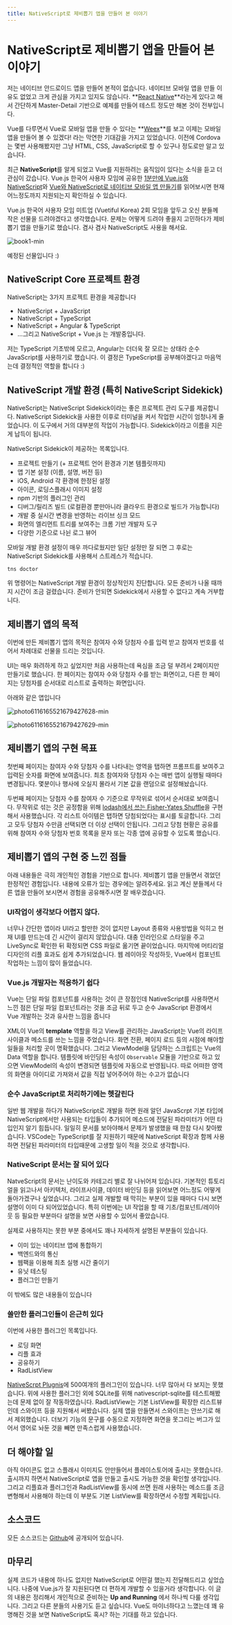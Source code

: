 ```yaml
---
title: NativeScript로 제비뽑기 앱을 만들어 본 이야기
---
```


# NativeScript로 제비뽑기 앱을 만들어 본 이야기

저는 네이티브 안드로이드 앱을 만들어 본적이 없습니다. 네이티브 모바일 앱을 만들 이유도 없었고 크게 관심을 가지고 있지도 않습니다. **[React Native](https://facebook.github.io/react-native/)**라는게 있다고 해서 간단하게 Master-Detail 기반으로 예제를 만들어 테스트 정도만 해본 것이 전부입니다.

Vue를 다루면서 Vue로 모바일 앱을 만들 수 있다는 **[Weex](https://weex.incubator.apache.org/)**를 보고 이제는 모바일 앱을 만들어 볼 수 있겠다! 라는 막연한 기대감을 가지고 있었습니다. 이전에 Cordova는 몇번 사용해봤지만 그냥 HTML, CSS, JavaScript로 할 수 있구나 정도로만 알고 있습니다.


최근 **NativeScript**를 알게 되었고 Vue를 지원하려는 움직임이 있다는 소식을 듣고 더 관심이 갔습니다. Vue.js 한국어 사용자 모임에 공유한 [1분만에 Vue.js와 NativeScript](https://vuejs-kr.github.io/vue/nativescript/2017/08/11/introduce-vue-nativescript-02/)와 [Vue와 NativeScript로 네이티브 모바일 앱 만들기](https://vuejs-kr.github.io/vue/nativescript/2017/08/11/introduce-vue-nativescript-01/)를 읽어보시면 현재 어느정도까지 지원되는지 확인하실 수 있습니다.

Vue.js 한국어 사용자 모임 미트업 (Vuetiful Korea) 2회 모임을 앞두고 오신 분들께 작은 선물을 드려야겠다고 생각했습니다. 문제는 어떻게 드려야 좋을지 고민하다가 제비뽑기 앱을 만들기로 했습니다. 겸사 겸사 NativeScript도 사용을 해서요.

![book1-min](images/project-draw-lots/book1-min.png)

예정된 선물입니다 :)

## NativeScript Core 프로젝트 환경

NativeScript는 3가지 프로젝트 환경을 제공합니다

- NativeScript + JavaScript
- NativeScript + TypeScript
- NativeScript + Angular & TypeScript
- ...그리고 NativeScript + Vue.js 는 개발중입니다.

저는 TypeScript 기초밖에 모르고,  Angular는 더더욱 잘 모르는 상태라 순수 JavaScript를 사용하기로 했습니다. 이 결정은 TypeScript를 공부해야겠다고 마음먹는데 결정적인 역할을 합니다 :)

## NativeScript 개발 환경 (특히 NativeScript Sidekick)

NativeScript는 NativeScript Sidekick이라는 좋은 프로젝트 관리 도구를 제공합니다. NativeScript Sidekick을 사용한 이후로 터미널을 켜서 작업한 시간이 엄청나게 줄었습니다. 이 도구에서 거의 대부분의 작업이 가능합니다. Sidekick이라고 이름을 지은게 납득이 됩니다.

NativeScript Sidekick이 제공하는 목록입니다. 

- 프로젝트 만들기 (+ 프로젝트 언어 환경과 기본 템플릿까지)
- 앱 기본 설정 (이름, 설명, 버전 등)
- iOS, Android 각 환경에 한정된 설정
- 아이콘, 로딩스플래시 이미지 설정
- npm 기반의 플러그인 관리
- 디버그/릴리즈 빌드 (로컬환경 뿐만아니라 클라우드 환경으로 빌드가 가능합니다)
- 개발 중 실시간 변경을 반영하는 라이브 싱크 모드
- 화면의 엘리먼트 트리를 보여주는 크롬 기반 개발자 도구
- 다양한 기준으로 나뉜 로그 뷰어

모바일 개발 환경 설정이 매우 까다로웠지만 일단 설정만 잘 되면 그 후로는 NativeScript Sidekick를 사용해서 스트레스가 적습니다. 

```
tns doctor
```

위 명령어는 NativeScript 개발 환경이 정상적인지 진단합니다. 모든 준비가 나올 때까지 시간이 조금 걸렸습니다. 준비가 안되면 Sidekick에서 사용할 수 없다고 계속 거부합니다.

## 제비뽑기 앱의 목적

이번에 만든 제비뽑기 앱의 목적은 참여자 수와 당첨자 수를 입력 받고 참여자 번호를 섞어서 차례대로 선물을 드리는 것입니다.

UI는 매우 화려하게 하고 싶었지만 처음 사용하는데 욕심을 조금 덜 부려서 2페이지만 만들기로 했습니다. 한 페이지는 참여자 수와 당첨자 수를 받는 화면이고, 다른 한 페이지는 당첨자를 순서대로 리스트로 출력하는 화면입니다.

아래와 같은 앱입니다

![photo6116165521679427628-min](images/project-draw-lots/photo6116165521679427628-min.jpg?raw=true)

![photo6116165521679427629-min](images/project-draw-lots/photo6116165521679427629-min.jpg?raw=true)

## 제비뽑기 앱의 구현 목표

첫번째 페이지는 참여자 수와 당첨자 수를 나타내는 영역을 탭하면 프롬프트를 보여주고 입력된 숫자를 화면에 보여줍니다.
최초 참여자와 당첨자 수는 매번 앱이 실행될 때마다 변경됩니다. 몇분이나 행사에 오실지 몰라서 기본 값을 랜덤으로 설정해놨습니다.

두번째 페이지는 당첨자 수를 참여자 수 기준으로 무작위로 섞어서 순서대로 보여줍니다. 무작위로 섞는 것은 공정함을 위해 [lodash에서 쓰는 Fisher-Yates Shuffle](https://github.com/lodash/lodash/blob/master/shuffle.js)을 구현해서 사용했습니다. 각 리스트 아이템은 탭하면 당첨되었다는 표시를 토글합니다. 그리고 모두 당첨자 수만큼 선택되면 더 이상 선택이 안됩니다. 그리고 당첨 현황은 공유를 위해 참여자 수와 당첨자 번호 목록을 문자 또는 각종 앱에 공유할 수 있도록 했습니다.

## 제비뽑기 앱의 구현 중 느낀 점들

아래 내용들은 극히 개인적인 경험을 기반으로 합니다. 제비뽑기 앱을 만들면서 겪었던 한정적인 경험입니다.
내용에 오류가 있는 경우에는 알려주세요. 읽고 계신 분들께서 다른 앱을 만들어 보시면서 경험을 공유해주시면 잘 배우겠습니다.

### UI작업이 생각보다 어렵지 않다.

너무나 간단한 앱이라 UI라고 할만한 것이 없지만 Layout 종류와 사용방법을 익히고 현재 UI를 만드는데 긴 시간이 걸리지 않았습니다. 대충 인라인으로 스타일을 주고 LiveSync로 확인한 뒤 확정되면 CSS 파일로 옮기면 끝이었습니다. 마지막에 머티리얼 디자인의 리플 효과도 쉽게 추가되었습니다. 웹 레이아웃 작성하듯, Vue에서 컴포넌트 작업하는 느낌이 많이 들었습니다.

### Vue.js 개발자는 적응하기 쉽다

Vue는 단일 파일 컴포넌트를 사용하는 것이 큰 장점인데 NativeScript를 사용하면서 느낀 점은 단일 파일 컴포넌트라는 것을 조금 뒤로 두고 순수 JavaScript 환경에서 Vue 개발하는 것과 유사한 느낌을 줍니다

XML이 Vue의 **template** 역할을 하고 View를 관리하는 JavaScript는 Vue의 라이프사이클과 메소드를 쓰는 느낌을 주었습니다. 화면 전환, 페이지 로드 등의 시점에 해야할 일들을 처리할 곳이 명확했습니다. 그리고 ViewModel을 담당하는 스크립트는 Vue의 Data 역할을 합니다. 템플릿에 바인딩된 속성이 `Observable` 모듈을 기반으로 하고 있으면 ViewModel의 속성이 변경되면 템플릿에 자동으로 반영됩니다. 따로 어떠한 영역의 화면을 아이디로 가져와서 값을 직접 넣어주어야 하는 수고가 없습니다


### 순수 JavaScript로 처리하기에는 헷갈린다

일반 웹 개발을 하다가 NativeScript로 개발을 하면 원래 알던 JavaScrpt 기본 타입에 NativeScript에서만 사용되는 타입들이 추가되어 메소드에 전달된 파라미터가 어떤 타입인지 알기 힘듭니다. 일일히 문서를 보아야해서 문제가 발생했을 때 한참 다시 찾아봤습니다. VSCode는 TypeScript를 잘 지원하기 때문에 NativeScript 확장과 함께 사용하면 전달된 파라미터의 타입때문에 고생할 일이 적을 것으로 생각합니다.

### NativeScript 문서는 잘 되어 있다

NatveScript의 문서는 난이도와 카테고리 별로 잘 나뉘어져 있습니다. 기본적인 튜토리얼을 읽고나서 아키텍처, 라이프사이클, 데이터 바인딩 등을 읽어보면 어느정도 어떻게 돌아가겠구나 싶었습니다. 그리고 실제 개발할 때 막히는 부분이 있을 때마다 다시 보면 설명이 이미 다 되어있었습니다.
특히 이번에는 UI 작업을 할 때 기초/컴포넌트/레이아웃 등 필요한 부분마다 설명을 보면 사용할 수 있어서 좋았습니다.

실제로 사용하지는 못한 부분 중에서도 꽤나 자세하게 설명된 부분들이 있습니다.

- 이미 있는 네이티브 앱에 통합하기
- 백엔드와의 통신
- 웹팩을 이용해 최초 실행 시간 줄이기
- 유닛 테스팅
- 플러그인 만들기

이 밖에도 많은 내용들이 있습니다

### 쓸만한 플러그인들이 은근히 있다

이번에 사용한 플러그인 목록입니다.

- 로딩 화면
- 리플 효과 
- 공유하기
- RadListView 

[NativeScrpt Plugnis](http://plugins.nativescript.org/)에 500여개의 플러그인이 있습니다. 너무 많아서 다 보지는 못했습니다. 위에 사용한 플러그인 외에 SQLite를 위해 nativescript-sqlite를 테스트해봤는데 문제 없이 잘 작동하였습니다. RadListView는 기본 ListView를 확장한 리스트뷰인데 스와이프 등을 지원해서 써봤습니다. 실제 앱을 만들면서 스와이프는 안쓰기로 해서 제외했습니다. 더보기 기능의 문구를 수동으로 지정하면 화면을 못그리는 버그가 있어서 영어로 놔둔 것을 빼면 만족스럽게 사용했습니다.

## 더 해야할 일

아직 아이콘도 없고 스플래시 이미지도 안만들어서 플레이스토어에 출시는 못했습니다. 출시까지 하면서 NativeScript로 앱을 만들고 출시도 가능한 것을 확인할 생각입니다.
그리고 리플효과 플러그인과 RadListView를 동시에 쓰면 원래 사용하는 메소드를 조금 변형해서 사용해야 하는데 이 부분도 기본 ListView를 확장하면서 수정할 계획입니다.

## 소스코드

모든 소스코드는 [Github](https://github.com/ChangJoo-Park/DrawTheLots)에 공개되어 있습니다. 
 
## 마무리

실제 코드가 내용에 하나도 없지만 NativeScript로 어떤걸 했는지 전달해드리고 싶었습니다. 나중에 Vue.js가 잘 지원된다면 더 편하게 개발할 수 있을거라 생각합니다. 이 글의 내용은 정리해서 개인적으로 준비하는 **Up and Running** 에서 하나씩 다룰 생각입니다. 그리고 다른 분들의 사용기도 듣고 싶습니다. Vue도 마이너하다고 느꼈는데 꽤 유명해진 것을 보면 NativeScript도 혹시? 하는 기대를 하고 있습니다.


